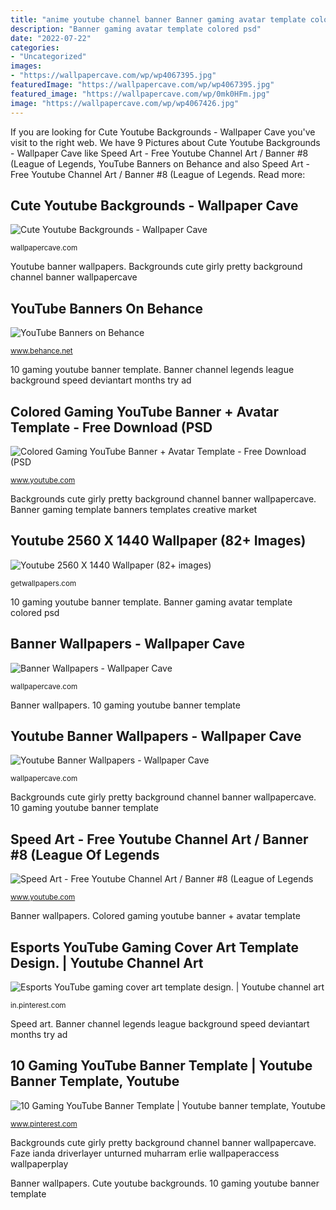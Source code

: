 ```yaml
---
title: "anime youtube channel banner Banner gaming avatar template colored psd"
description: "Banner gaming avatar template colored psd"
date: "2022-07-22"
categories:
- "Uncategorized"
images:
- "https://wallpapercave.com/wp/wp4067395.jpg"
featuredImage: "https://wallpapercave.com/wp/wp4067395.jpg"
featured_image: "https://wallpapercave.com/wp/0mk0HFm.jpg"
image: "https://wallpapercave.com/wp/wp4067426.jpg"
---
```


If you are looking for Cute Youtube Backgrounds - Wallpaper Cave you've visit to the right web. We have 9 Pictures about Cute Youtube Backgrounds - Wallpaper Cave like Speed Art - Free Youtube Channel Art / Banner #8 (League of Legends, YouTube Banners on Behance and also Speed Art - Free Youtube Channel Art / Banner #8 (League of Legends. Read more:

## Cute Youtube Backgrounds - Wallpaper Cave

![Cute Youtube Backgrounds - Wallpaper Cave](https://wallpapercave.com/wp/0mk0HFm.jpg "Cute youtube backgrounds")

<small>wallpapercave.com</small>

Youtube banner wallpapers. Backgrounds cute girly pretty background channel banner wallpapercave

## YouTube Banners On Behance

![YouTube Banners on Behance](https://mir-s3-cdn-cf.behance.net/project_modules/disp/c5945e15042239.562977c0e7422.png "Esports youtube gaming cover art template design.")

<small>www.behance.net</small>

10 gaming youtube banner template. Banner channel legends league background speed deviantart months try ad

## Colored Gaming YouTube Banner + Avatar Template - Free Download (PSD

![Colored Gaming YouTube Banner + Avatar Template - Free Download (PSD](https://i.ytimg.com/vi/QqAVJgLrZxk/maxresdefault.jpg "Banner wallpapers")

<small>www.youtube.com</small>

Backgrounds cute girly pretty background channel banner wallpapercave. Banner gaming template banners templates creative market

## Youtube 2560 X 1440 Wallpaper (82+ Images)

![Youtube 2560 X 1440 Wallpaper (82+ images)](http://getwallpapers.com/wallpaper/full/f/5/d/560877.jpg "Cute youtube backgrounds")

<small>getwallpapers.com</small>

10 gaming youtube banner template. Banner gaming avatar template colored psd

## Banner Wallpapers - Wallpaper Cave

![Banner Wallpapers - Wallpaper Cave](https://wallpapercave.com/wp/wp4067426.jpg "Cute youtube backgrounds")

<small>wallpapercave.com</small>

Banner wallpapers. 10 gaming youtube banner template

## Youtube Banner Wallpapers - Wallpaper Cave

![Youtube Banner Wallpapers - Wallpaper Cave](https://wallpapercave.com/wp/wp4067395.jpg "Colored gaming youtube banner + avatar template")

<small>wallpapercave.com</small>

Backgrounds cute girly pretty background channel banner wallpapercave. 10 gaming youtube banner template

## Speed Art - Free Youtube Channel Art / Banner #8 (League Of Legends

![Speed Art - Free Youtube Channel Art / Banner #8 (League of Legends](https://i.ytimg.com/vi/Cwx8DGi2n4M/maxresdefault.jpg "Youtube banners on behance")

<small>www.youtube.com</small>

Banner wallpapers. Colored gaming youtube banner + avatar template

## Esports YouTube Gaming Cover Art Template Design. | Youtube Channel Art

![Esports YouTube gaming cover art template design. | Youtube channel art](https://i.pinimg.com/736x/37/81/16/378116b406bdfcac8e6939651da1fb39.jpg "Speed art")

<small>in.pinterest.com</small>

Speed art. Banner channel legends league background speed deviantart months try ad

## 10 Gaming YouTube Banner Template | Youtube Banner Template, Youtube

![10 Gaming YouTube Banner Template | Youtube banner template, Youtube](https://i.pinimg.com/736x/d6/e1/24/d6e12468aefe7fd0c19eaf15f239beb9.jpg "Banner gaming template banners templates creative market")

<small>www.pinterest.com</small>

Backgrounds cute girly pretty background channel banner wallpapercave. Faze ianda driverlayer unturned muharram erlie wallpaperaccess wallpaperplay

Banner wallpapers. Cute youtube backgrounds. 10 gaming youtube banner template
